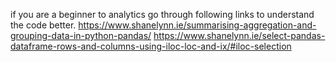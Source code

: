 if you are a beginner to analytics go through following links to understand the code better.
https://www.shanelynn.ie/summarising-aggregation-and-grouping-data-in-python-pandas/
https://www.shanelynn.ie/select-pandas-dataframe-rows-and-columns-using-iloc-loc-and-ix/#iloc-selection

